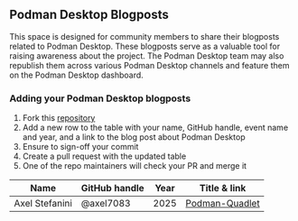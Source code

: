 ## Podman Desktop Blogposts

This space is designed for community members to share their blogposts related to Podman Desktop. These blogposts serve as a valuable tool for raising awareness about the project. The Podman Desktop team may also republish them across various Podman Desktop channels and feature them on the Podman Desktop dashboard.

### Adding your Podman Desktop blogposts

1. Fork this [repository](https://github.com/podman-desktop/community/fork) 
2. Add a new row to the table with your name, GitHub handle, event name and year, and a link to the blog post about Podman Desktop
3. Ensure to sign-off your commit
4. Create a pull request with the updated table
5. One of the repo maintainers will check your PR and merge it

| Name               | GitHub handle | Year    | Title & link
|--------------------|---------------|---------|----------------------------
|Axel Stefanini            | @axel7083           | 2025    | [Podman-Quadlet](https://podman-desktop.io/blog/podman-quadlet)|

